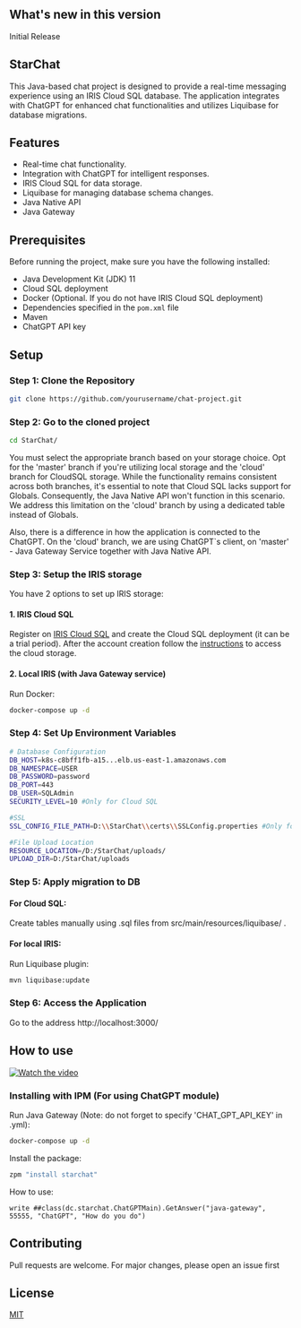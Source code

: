 ## What's new in this version

Initial Release

## StarChat


This Java-based chat project is designed to provide a real-time messaging experience using an IRIS Cloud SQL database. The application integrates with ChatGPT for enhanced chat functionalities and utilizes Liquibase for database migrations.

## Features

- Real-time chat functionality.
- Integration with ChatGPT for intelligent responses.
- IRIS Cloud SQL for data storage.
- Liquibase for managing database schema changes.
- Java Native API
- Java Gateway

## Prerequisites

Before running the project, make sure you have the following installed:

- Java Development Kit (JDK) 11
- Cloud SQL deployment
- Docker (Optional. If you do not have IRIS Cloud SQL deployment)
- Dependencies specified in the `pom.xml` file
- Maven
- ChatGPT API key

## Setup

### Step 1: Clone the Repository

```bash
git clone https://github.com/yourusername/chat-project.git
```
### Step 2: Go to the cloned project

```bash
cd StarChat/
```
You must select the appropriate branch based on your storage choice. Opt for the 'master' branch if you're utilizing local storage and the 'cloud' branch for CloudSQL storage. While the functionality remains consistent across both branches, it's essential to note that Cloud SQL lacks support for Globals. Consequently, the Java Native API won't function in this scenario. We address this limitation on the 'cloud' branch by using a dedicated table instead of Globals.

Also, there is a difference in how the application is connected to the ChatGPT. On the 'cloud' branch, we are using ChatGPT`s client, on 'master' - Java Gateway Service together with Java Native API.

### Step 3: Setup the IRIS storage
You have 2 options to set up IRIS storage:

#### 1. IRIS Cloud SQL
Register on [IRIS Cloud SQL](https://portal.dap.isccloud.io/) and create the Cloud SQL deployment (it can be a trial period). After the account creation follow the [instructions](https://community.intersystems.com/post/connecting-cloud-sql-dbeaver-using-ssltls) to access the cloud storage.

#### 2. Local IRIS (with Java Gateway service)
Run Docker:
```bash
docker-compose up -d
```

### Step 4: Set Up Environment Variables

```bash
# Database Configuration
DB_HOST=k8s-c8bff1fb-a15...elb.us-east-1.amazonaws.com
DB_NAMESPACE=USER
DB_PASSWORD=password
DB_PORT=443
DB_USER=SQLAdmin
SECURITY_LEVEL=10 #Only for Cloud SQL

#SSL
SSL_CONFIG_FILE_PATH=D:\\StarChat\\certs\\SSLConfig.properties #Only for Cloud SQL

#File Upload Location
RESOURCE_LOCATION=/D:/StarChat/uploads/
UPLOAD_DIR=D:/StarChat/uploads
```
### Step 5: Apply migration to DB

#### For Cloud SQL:

Create tables manually using .sql files from src/main/resources/liquibase/ .

#### For local IRIS:

Run Liquibase plugin:

```bash
mvn liquibase:update
```

### Step 6: Access the Application
Go to the address http://localhost:3000/

## How to use

[![Watch the video](https://www.youtube.com/watch?v=vWz1xE0YWfM/0.jpg)](https://www.youtube.com/watch?v=vWz1xE0YWfM&ab_channel=AnnaDiak)

### Installing with IPM (For using ChatGPT module)

Run Java Gateway (Note: do not forget to specify 'CHAT_GPT_API_KEY' in .yml):

```bash
docker-compose up -d
```
Install the package:

```bash
zpm "install starchat"
```
How to use:
```
write ##class(dc.starchat.ChatGPTMain).GetAnswer("java-gateway", 55555, "ChatGPT", "How do you do")
```

## Contributing

Pull requests are welcome. For major changes, please open an issue first

## License

[MIT](https://choosealicense.com/licenses/mit/)